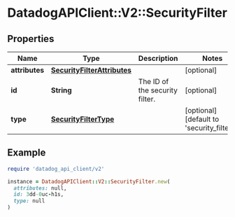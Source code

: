# DatadogAPIClient::V2::SecurityFilter

## Properties

| Name           | Type                                                        | Description                    | Notes                                             |
| -------------- | ----------------------------------------------------------- | ------------------------------ | ------------------------------------------------- |
| **attributes** | [**SecurityFilterAttributes**](SecurityFilterAttributes.md) |                                | [optional]                                        |
| **id**         | **String**                                                  | The ID of the security filter. | [optional]                                        |
| **type**       | [**SecurityFilterType**](SecurityFilterType.md)             |                                | [optional][default to &#39;security_filters&#39;] |

## Example

```ruby
require 'datadog_api_client/v2'

instance = DatadogAPIClient::V2::SecurityFilter.new(
  attributes: null,
  id: 3dd-0uc-h1s,
  type: null
)
```
